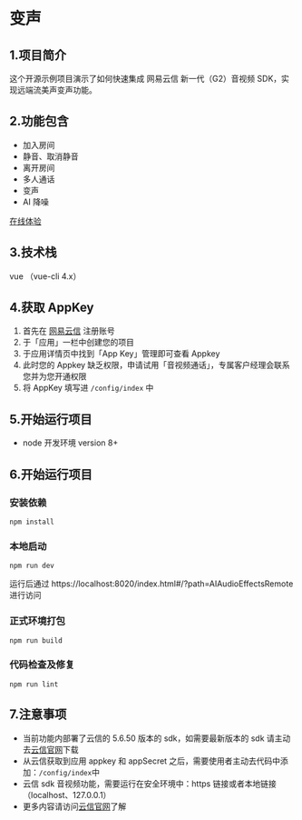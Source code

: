 # 变声

## 1.项目简介

这个开源示例项目演示了如何快速集成 网易云信 新一代（G2）音视频 SDK，实现远端流美声变声功能。

## 2.功能包含

-   加入房间
-   静音、取消静音
-   离开房间
-   多人通话
-   变声
-   AI 降噪

[在线体验](https://app.yunxin.163.com/webdemo/g2web/index.html#/?path=AIAudioEffectsRemote)

## 3.技术栈

vue （vue-cli 4.x）

## 4.获取 AppKey

1. 首先在 [网易云信](https://id.163yun.com/register?h=media&t=media&clueFrom=nim&from=bdjjnim0035&referrer=https://app.yunxin.163.com/?clueFrom=nim&from=bdjjnim0035) 注册账号
2. 于「应用」一栏中创建您的项目
3. 于应用详情页中找到「App Key」管理即可查看 Appkey
4. 此时您的 Appkey 缺乏权限，申请试用「音视频通话」，专属客户经理会联系您并为您开通权限
5. 将 AppKey 填写进 `/config/index` 中

## 5.开始运行项目

-   node 开发环境 version 8+

## 6.开始运行项目

### 安装依赖

```
npm install
```

### 本地启动

```
npm run dev
```

运行后通过 https://localhost:8020/index.html#/?path=AIAudioEffectsRemote 进行访问

### 正式环境打包

```
npm run build
```

### 代码检查及修复

```
npm run lint
```

## 7.注意事项

-   当前功能内部署了云信的 5.6.50 版本的 sdk，如需要最新版本的 sdk 请主动去[云信官网](https://yunxin.163.com/)下载
-   从云信获取到应用 appkey 和 appSecret 之后，需要使用者主动去代码中添加：`/config/index`中
-   云信 sdk 音视频功能，需要运行在安全环境中：https 链接或者本地链接（localhost、127.0.0.1）
-   更多内容请访问[云信官网](https://yunxin.163.com/)了解
